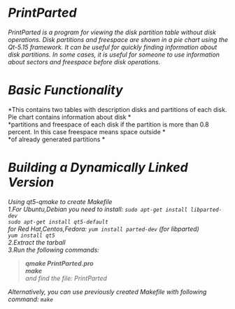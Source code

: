 # *PrintParted* 

*PrintParted is a program for viewing the disk partition table without disk operations. Disk partitions and freespace are shown in a pie chart using the Qt-5.15 framework. It can be useful for quickly finding information about disk partitions. In some cases, it is useful for someone to use information about sectors and freespace before disk operations.* 


# *Basic Functionality*

*This contains two tables with description disks and partitions of each disk. Pie chart contains information about disk *<br /> 
*partitions and freespace of each disk if the partition is more than 0.8 percent. In this case freespace means space outside *<br /> 
*of already generated partitions *<br /> 


# *Building a Dynamically Linked Version*

*Using qt5-qmake to create Makefile*<br />
*1.For Ubuntu,Debian you need to install: `sudo apt-get install libparted-dev`*<br />
*`sudo apt-get install qt5-default`*<br /> 
*for Red Hat,Centos,Fedora:  `yum install parted-dev` (for libparted)*<br />
*`yum install qt5`*<br /> 
*2.Extract the tarball*<br />
*3.Run the following commands:*<br />
>*__qmake PrintParted.pro__*<br />
>*__make__* <br /> 
>*and find the file: PrintParted*<br />

*Alternatively, you can use previously created Makefile with following command: `make`*<br /> 

